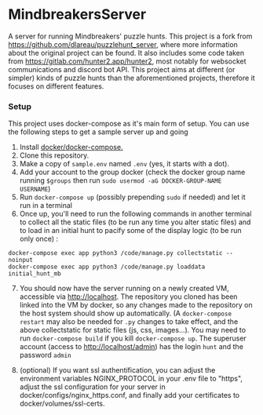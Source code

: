 # MindbreakersServer
A server for running Mindbreakers' puzzle hunts. This project is a fork from https://github.com/dlareau/puzzlehunt_server, where more information about the original project can be found. It also includes some code taken from https://gitlab.com/hunter2.app/hunter2, most notably for websocket communications and discord bot API. This project aims at different (or simpler) kinds of puzzle hunts than the aforementioned projects, therefore it focuses on different features.


### Setup
This project uses docker-compose as it's main form of setup. You can use the following steps to get a sample server up and going

1. Install [docker/docker-compose.](https://docs.docker.com/compose/install/)
2. Clone this repository.
3. Make a copy of ```sample.env``` named ```.env``` (yes, it starts with a dot).
4. Add your account to the group docker (check the docker group name running ```$groups``` then run ```sudo usermod -aG DOCKER-GROUP-NAME USERNAME```)
5. Run ```docker-compose up``` (possibly prepending ```sudo``` if needed) and let it run in a terminal
6. Once up, you'll need to run the following commands in another terminal to collect all the static files (to be run any time you alter static files) and to load in an initial hunt to pacify some of the display logic (to be run only once) :
```
docker-compose exec app python3 /code/manage.py collectstatic --noinput
docker-compose exec app python3 /code/manage.py loaddata initial_hunt_mb
```
7. You should now have the server running on a newly created VM, accessible via [http://localhost](http://localhost). The repository you cloned has been linked into the VM by docker, so any changes made to the repository on the host system should show up automatically. (A ```docker-compose restart``` may also be needed for ```.py``` changes to take effect, and the above collectstatic for static files (js, css, images...). You may need to run ```docker-compose build``` if you kill ```docker-compose up```. The superuser account (access to [http://localhost/admin](http://localhost/admin)) has the login ```hunt``` and the password ```admin```

8. (optional) If you want ssl authentification, you can adjust the environment variables NGINX_PROTOCOL in your .env file to "https", adjust the ssl configuration for your server in docker/configs/nginx_https.conf, and finally add your certificates to docker/volumes/ssl-certs.
